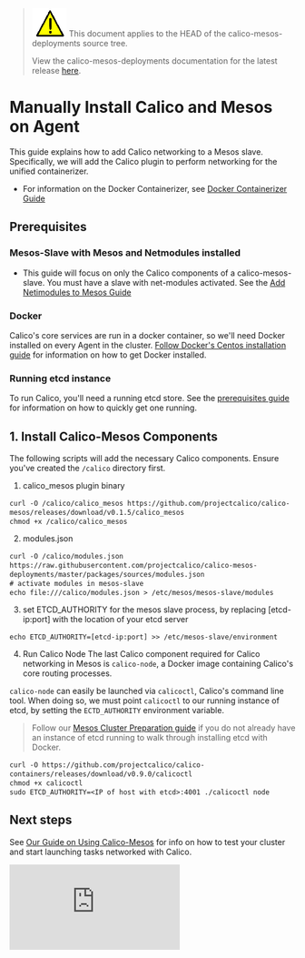 <!--- master only -->
> ![warning](images/warning.png) This document applies to the HEAD of the calico-mesos-deployments source tree.
>
> View the calico-mesos-deployments documentation for the latest release [here](https://github.com/projectcalico/calico-mesos-deployments/blob/0.27.0%2B2/README.md).
<!--- else
> You are viewing the calico-mesos-deployments documentation for release **release**.
<!--- end of master only -->

# Manually Install Calico and Mesos on Agent
This guide explains how to add Calico networking to a Mesos slave. Specifically, we will add the Calico plugin to perform networking for the unified containerizer.
- For information on the Docker Containerizer, see [Docker Containerizer Guide](CalicoWithTheDockerContainerizer.md)


## Prerequisites
### Mesos-Slave with Mesos and Netmodules installed
- This guide will focus on only the Calico components of a calico-mesos-slave. You must have a slave with net-modules activated. See the [Add Netimodules to Mesos Guide](net-modules/BuildNetmodules.md)

### Docker
Calico's core services are run in a docker container, so we'll need Docker installed on every Agent in the cluster.
[Follow Docker's Centos installation guide](https://docs.docker.com/engine/installation/centos/) for information on how to get Docker installed.

### Running etcd instance
To run Calico, you'll need a running etcd store. See the [prerequisites guide](MesosClusterPreparation.md)
for information on how to quickly get one running.

## 1. Install Calico-Mesos Components
The following scripts will add the necessary Calico components. Ensure you've created
the `/calico` directory first.

1. calico_mesos plugin binary
  ```
  curl -O /calico/calico_mesos https://github.com/projectcalico/calico-mesos/releases/download/v0.1.5/calico_mesos
  chmod +x /calico/calico_mesos
  ```

2. modules.json
  ```
  curl -O /calico/modules.json https://raw.githubusercontent.com/projectcalico/calico-mesos-deployments/master/packages/sources/modules.json 
  # activate modules in mesos-slave
  echo file:///calico/modules.json > /etc/mesos/mesos-slave/modules
  ```

3. set ETCD_AUTHORITY for the mesos slave process, by replacing 
[etcd-ip:port] with the location of your etcd server
  ```
  echo ETCD_AUTHORITY=[etcd-ip:port] >> /etc/mesos-slave/environment
  ```

4. Run Calico Node
  The last Calico component required for Calico networking in Mesos is `calico-node`, a Docker image containing Calico's core routing processes.
 
  `calico-node` can easily be launched via `calicoctl`, Calico's command line tool. When doing so, we must point `calicoctl` to our running instance of etcd, by setting the `ECTD_AUTHORITY` environment variable.

  > Follow our [Mesos Cluster Preparation guide](MesosClusterPreparation.md#Install) if you do not already have an instance of etcd running to walk through installing etcd with Docker.

  ```
  curl -O https://github.com/projectcalico/calico-containers/releases/download/v0.9.0/calicoctl
  chmod +x calicoctl
  sudo ETCD_AUTHORITY=<IP of host with etcd>:4001 ./calicoctl node
  ```

## Next steps
See [Our Guide on Using Calico-Mesos](UsingCalicoMesos.md) for info on how to test your cluster and start launching tasks networked with Calico.

[![Analytics](https://calico-ga-beacon.appspot.com/UA-52125893-3/calico-containers/docs/mesos/ManualInstallCalicoMesos.md?pixel)](https://github.com/igrigorik/ga-beacon)
